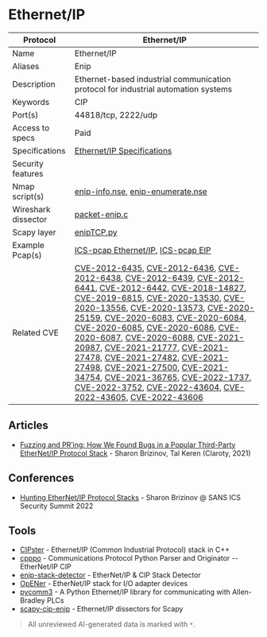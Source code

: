 # Ethernet/IP

| Protocol | Ethernet/IP |
|---|---|
| Name | Ethernet/IP |
| Aliases | Enip |
| Description | Ethernet-based industrial communication protocol for industrial automation systems |
| Keywords | CIP |
| Port(s) | 44818/tcp, 2222/udp |
| Access to specs | Paid |
| Specifications | [Ethernet/IP Specifications](https://www.odva.org/subscriptions-services/specifications) |
| Security features |  |
| Nmap script(s) | [enip-info.nse](https://nmap.org/nsedoc/scripts/enip-info.html), [enip-enumerate.nse](https://github.com/digitalbond/Redpoint/blob/master/enip-enumerate.nse) |
| Wireshark dissector | [packet-enip.c](https://github.com/wireshark/wireshark/blob/master/epan/dissectors/packet-enip.c) |
| Scapy layer | [enipTCP.py](https://github.com/secdev/scapy/blob/master/scapy/contrib/enipTCP.py) |
| Example Pcap(s) | [ICS-pcap Ethernet/IP](https://github.com/automayt/ICS-pcap/tree/master/ETHERNET_IP), [ICS-pcap EIP](https://github.com/automayt/ICS-pcap/tree/master/EIP) |
| Related CVE | [CVE-2012-6435](https://nvd.nist.gov/vuln/detail/CVE-2012-6435), [CVE-2012-6436](https://nvd.nist.gov/vuln/detail/CVE-2012-6436), [CVE-2012-6438](https://nvd.nist.gov/vuln/detail/CVE-2012-6438), [CVE-2012-6439](https://nvd.nist.gov/vuln/detail/CVE-2012-6439), [CVE-2012-6441](https://nvd.nist.gov/vuln/detail/CVE-2012-6441), [CVE-2012-6442](https://nvd.nist.gov/vuln/detail/CVE-2012-6442), [CVE-2018-14827](https://nvd.nist.gov/vuln/detail/CVE-2018-14827), [CVE-2019-6815](https://nvd.nist.gov/vuln/detail/CVE-2019-6815), [CVE-2020-13530](https://nvd.nist.gov/vuln/detail/CVE-2020-13530), [CVE-2020-13556](https://nvd.nist.gov/vuln/detail/CVE-2020-13556), [CVE-2020-13573](https://nvd.nist.gov/vuln/detail/CVE-2020-13573), [CVE-2020-25159](https://nvd.nist.gov/vuln/detail/CVE-2020-25159), [CVE-2020-6083](https://nvd.nist.gov/vuln/detail/CVE-2020-6083), [CVE-2020-6084](https://nvd.nist.gov/vuln/detail/CVE-2020-6084), [CVE-2020-6085](https://nvd.nist.gov/vuln/detail/CVE-2020-6085), [CVE-2020-6086](https://nvd.nist.gov/vuln/detail/CVE-2020-6086), [CVE-2020-6087](https://nvd.nist.gov/vuln/detail/CVE-2020-6087), [CVE-2020-6088](https://nvd.nist.gov/vuln/detail/CVE-2020-6088), [CVE-2021-20987](https://nvd.nist.gov/vuln/detail/CVE-2021-20987), [CVE-2021-21777](https://nvd.nist.gov/vuln/detail/CVE-2021-21777), [CVE-2021-27478](https://nvd.nist.gov/vuln/detail/CVE-2021-27478), [CVE-2021-27482](https://nvd.nist.gov/vuln/detail/CVE-2021-27482), [CVE-2021-27498](https://nvd.nist.gov/vuln/detail/CVE-2021-27498), [CVE-2021-27500](https://nvd.nist.gov/vuln/detail/CVE-2021-27500), [CVE-2021-34754](https://nvd.nist.gov/vuln/detail/CVE-2021-34754), [CVE-2021-36765](https://nvd.nist.gov/vuln/detail/CVE-2021-36765), [CVE-2022-1737](https://nvd.nist.gov/vuln/detail/CVE-2022-1737), [CVE-2022-3752](https://nvd.nist.gov/vuln/detail/CVE-2022-3752), [CVE-2022-43604](https://nvd.nist.gov/vuln/detail/CVE-2022-43604), [CVE-2022-43605](https://nvd.nist.gov/vuln/detail/CVE-2022-43605), [CVE-2022-43606](https://nvd.nist.gov/vuln/detail/CVE-2022-43606) |

## Articles
- [Fuzzing and PR’ing: How We Found Bugs in a Popular Third-Party EtherNet/IP Protocol Stack](https://claroty.com/team82/research/opener-enip-stack-vulnerabilities) - Sharon Brizinov, Tal Keren (Claroty, 2021)
## Conferences
- [Hunting EtherNet/IP Protocol Stacks](https://www.youtube.com/watch?v=0jftEYDo0ao) - Sharon Brizinov @ SANS ICS Security Summit 2022
## Tools
- [CIPster](https://github.com/liftoff-sr/CIPster) - Ethernet/IP (Common Industrial Protocol) stack in C++
- [cpppo](https://github.com/pjkundert/cpppo) - Communications Protocol Python Parser and Originator -- EtherNet/IP CIP
- [enip-stack-detector](https://github.com/claroty/enip-stack-detector) - EtherNet/IP & CIP Stack Detector
- [OpENer](https://github.com/EIPStackGroup/OpENer) - EtherNet/IP stack for I/O adapter devices
- [pycomm3](https://github.com/ottowayi/pycomm3) - A Python Ethernet/IP library for communicating with Allen-Bradley PLCs
- [scapy-cip-enip](https://github.com/scy-phy/scapy-cip-enip) - Ethernet/IP dissectors for Scapy

> All unreviewed AI-generated data is marked with `*`.
